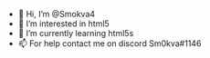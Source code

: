 - 👋 Hi, I’m @Smokva4
- 👀 I’m interested in html5
- 🌱 I’m currently learning html5s
- 📫 For help contact me on discord Sm0kva#1146
